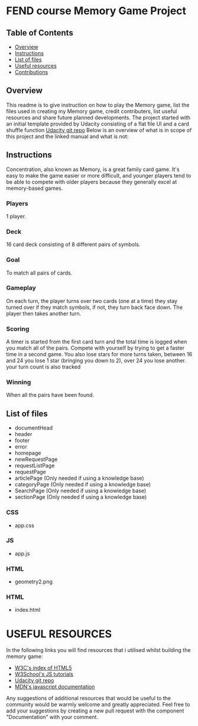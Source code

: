 # FEND course Memory Game Project

## Table of Contents

* [Overview](#overview)
* [Instructions](##Instructions)
* [List of files](#listoffiles)
* [Useful resources](#usefulresources)
* [Contributions](#contributions)

## Overview

This readme is to give instruction on how to play the Memory game, list the files used in creating my Memory game, credit contributers, list useful resources and share future planned developments.
The project started with an initial template provided by Udacity consisting of a flat file UI and a card shuffle function [Udacity git repo](https://github.com/udacity/fend-project-memory-game) 
Below is an overview of what is in scope of this project and the linked manual and what is not:

## Instructions

Concentration, also known as Memory, is a great family card game. It's easy to make the game easier or more difficult, and younger players tend to be able to compete with older players because they generally excel at memory-based games.


### Players
1 player.

### Deck
16 card deck consisting of 8 different pairs of symbols.

### Goal
To match all pairs of cards.

### Gameplay
On each turn, the player turns over two cards (one at a time) they stay turned over if they match symbols, if not, they turn back face down. The player then takes another turn.

### Scoring
A timer is started from the first card turn and the total time is logged when you match all of the pairs. Compete with yourself by trying to get a faster time in a second game. You also lose stars for more turns taken, between 16 and 24 you lose 1 star (bringing you down to 2), over 24 you lose another. your turn count is also tracked

### Winning
When all the pairs have been found.

## List of files

* documentHead
* header
* footer
* error
* homepage
* newRequestPage
* requestListPage
* requestPage
* articlePage (Only needed if using a knowledge base)
* categoryPage (Only needed if using a knowledge base)
* SearchPage (Only needed if using a knowledge base)
* sectionPage (Only needed if using a knowledge base)

### CSS

* app.css

### JS

* app.js

### HTML

* geometry2.png

### HTML

* index.html


# USEFUL RESOURCES

In the following links you will find resources that i utilised whilst building the memory game:
* [W3C's index of HTML5](https://www.w3.org/TR/html5/)
* [W3School's JS tutorials](https://www.w3schools.com/js/)
* [Udacity git repo](https://github.com/udacity/fend-project-memory-game)
* [MDN's javascript documentation](https://developer.mozilla.org/bm/docs/Web/JavaScript)

Any suggestions of additional resources that would be useful to the community
would be warmly welcome and greatly appreciated.
Feel free to add your suggestions by creating a new pull request
with the component "Documentation" with your
comment.
